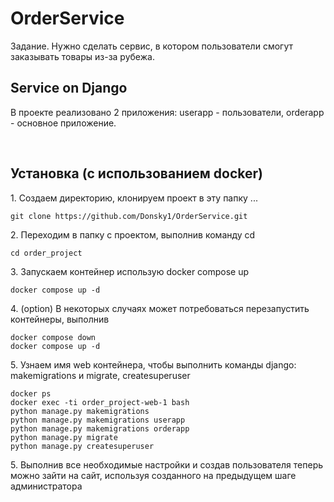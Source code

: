 # OrderService
Задание. Нужно сделать сервис, в котором пользователи смогут заказывать товары из-за рубежа.
<h2>Service on Django</h2>

<p id='#overview'>В проекте реализовано 2 приложения: userapp - пользователи, orderapp - основное приложение.</p>
<br>
<h2 id='installation'>Установка (с использованием docker)</h2>
<p>1. Создаем директорию, клонируем проект в эту папку ... <p>

```
git clone https://github.com/Donsky1/OrderService.git
```
<p>2. Переходим в папку с проектом, выполнив команду cd <p>

```
cd order_project
```
<p>3. Запускаем контейнер  использую docker compose up<p>
  
```
docker compose up -d
```
<p>4. (option) В некоторых случаях может потребоваться перезапустить контейнеры, выполнив<p>

  ```
docker compose down
docker compose up -d
```
<p>5. Узнаем имя web контейнера, чтобы выполнить команды django: makemigrations и migrate, createsuperuser<p>

  ```
docker ps
docker exec -ti order_project-web-1 bash
python manage.py makemigrations
python manage.py makemigrations userapp
python manage.py makemigrations orderapp
python manage.py migrate
python manage.py createsuperuser
```
<p>5. Выполнив все необходимые настройки и создав пользователя теперь можно зайти на сайт, используя созданного на предыдущем шаге администратора<p>
